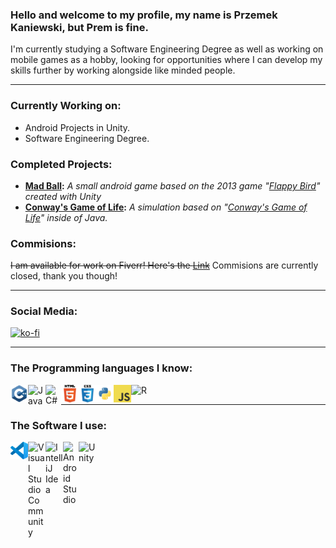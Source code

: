 ### Hello and welcome to my profile, my name is Przemek Kaniewski, but Prem is fine.
I'm currently studying a Software Engineering Degree as well as working on mobile games as a hobby, looking for opportunities where I can develop my skills further by working alongside like minded people.

___
### Currently Working on:
- Android Projects in Unity.
- Software Engineering Degree.

### Completed Projects:
- **[Mad Ball](https://play.google.com/store/apps/details?id=com.JustPremGames.madball):** *A small android game based on the 2013 game "[Flappy Bird](https://en.wikipedia.org/wiki/Flappy_Bird)" created with Unity*
- **[Conway's Game of Life](https://github.com/JustPrem/ConwaysGameOfLife):** *A simulation based on "[Conway's Game of Life](https://en.wikipedia.org/wiki/Conway%27s_Game_of_Life)" inside of Java.*

### Commisions:
~~I am available for work on Fiverr! Here's the [Link](https://www.fiverr.com/code_prem)~~ Commisions are currently closed, thank you though!

___
### Social Media:
[![ko-fi](https://ko-fi.com/img/githubbutton_sm.svg)](https://ko-fi.com/P5P2LKHM4)

___
### The Programming languages I know:
<img align="left" alt="C++" width="28px" src="https://raw.githubusercontent.com/github/explore/80688e429a7d4ef2fca1e82350fe8e3517d3494d/topics/cpp/cpp.png" />
<img align="left" alt="Java" width="28px" src="https://cdn-icons-png.flaticon.com/512/226/226777.png" />
<img align="left" alt="C#" width="25 px" src="https://cdn.worldvectorlogo.com/logos/c--4.svg" />
<img align="left" alt="HTML5" width="28px" src="https://raw.githubusercontent.com/github/explore/80688e429a7d4ef2fca1e82350fe8e3517d3494d/topics/html/html.png" />
<img align="left" alt="CSS3" width="28px" src="https://raw.githubusercontent.com/github/explore/80688e429a7d4ef2fca1e82350fe8e3517d3494d/topics/css/css.png" />
<img align="left" alt="Python" width="28px" src="https://raw.githubusercontent.com/github/explore/80688e429a7d4ef2fca1e82350fe8e3517d3494d/topics/python/python.png" />
<img align="left" alt="Javascript" width="28px" src="https://raw.githubusercontent.com/github/explore/80688e429a7d4ef2fca1e82350fe8e3517d3494d/topics/javascript/javascript.png" />
<img align="left" alt="R" width="28px" src="https://upload.wikimedia.org/wikipedia/commons/thumb/1/1b/R_logo.svg/1280px-R_logo.svg.png" />
<br>

___
### The Software I use:
[<img align="left" alt="Visual Studio Code" width="28px" src="https://raw.githubusercontent.com/github/explore/80688e429a7d4ef2fca1e82350fe8e3517d3494d/topics/visual-studio-code/visual-studio-code.png" />][VS]
[<img align="left" alt="Visual Studio Community" width="28px" src="https://visualstudio.microsoft.com/wp-content/uploads/2021/10/Product-Icon.svg" />][VS]
[<img align="left" alt="IntelliJ Idea" width="28px" src="https://upload.wikimedia.org/wikipedia/commons/9/9c/IntelliJ_IDEA_Icon.svg" />][VS]
[<img align="left" alt="Android Studio" width="25px" src="https://upload.wikimedia.org/wikipedia/commons/e/e3/Android_Studio_Icon_%282014-2019%29.svg" />][AndroidStudio]
[<img align="left" alt="Unity" width="28px" src="https://cdn.freebiesupply.com/logos/large/2x/unity-69-logo-png-transparent.png" />][Unity]

[VS]: https://visualstudio.microsoft.com/vs/pricing/
[IntelliJ]: https://www.jetbrains.com/idea/
[AndroidStudio]: https://developer.android.com/studio?gclid=Cj0KCQjwuMuRBhCJARIsAHXdnqNeQ5mGIBvgrrZvQZs8VAxau96ofikuRI__7Y3fNTJLW1CFLHMwy3YaAi6XEALw_wcB&gclsrc=aw.ds
[Unity]: https://unity.com/

[TwitterFollow]: https://www.twitter.com/Code_Prem
[Fiverr]: https://www.fiverr.com/Code_Prem
